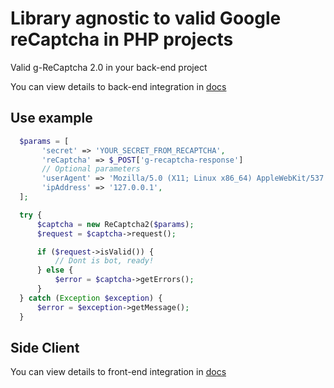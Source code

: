 # Library agnostic to valid Google reCaptcha in PHP projects

Valid g-ReCaptcha 2.0 in your back-end project

You can view details to back-end integration in [docs][link-back]

[link-back]: https://developers.google.com/recaptcha/docs/verify

Use example
--
```php
  $params = [
       'secret' => 'YOUR_SECRET_FROM_RECAPTCHA',
       'reCaptcha' => $_POST['g-recaptcha-response']
       // Optional parameters
       'userAgent' => 'Mozilla/5.0 (X11; Linux x86_64) AppleWebKit/537.36 (KHTML, like Gecko) Chrome/63.0.3239.108 Safari/537.36'
       'ipAddress' => '127.0.0.1',
  ];

  try {
      $captcha = new ReCaptcha2($params);
      $request = $captcha->request();

      if ($request->isValid()) {
          // Dont is bot, ready!
      } else {
          $error = $captcha->getErrors();
      }
  } catch (Exception $exception) {
      $error = $exception->getMessage();
  }
```

Side Client
--
You can view details to front-end integration in [docs][link-front]

[link-front]: https://developers.google.com/recaptcha/docs/invisible